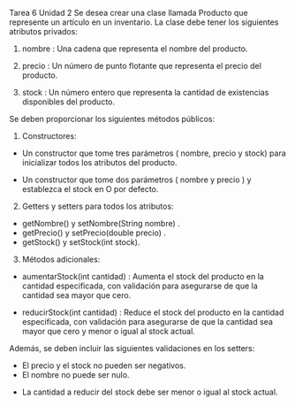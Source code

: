 Tarea 6 Unidad 2
Se desea crear una clase llamada Producto que represente un artículo en un inventario. La clase
debe tener los siguientes atributos privados:

1. nombre : Una cadena que representa el nombre del producto.
2. precio : Un número de punto flotante que representa el precio del producto.

3. stock : Un número entero que representa la cantidad de existencias disponibles del
producto.

Se deben proporcionar los siguientes métodos públicos:
1. Constructores:

+ Un constructor que tome tres parámetros ( nombre, precio y stock) para inicializar
todos los atributos del producto.

+ Un constructor que tome dos parámetros ( nombre y precio ) y establezca el stock en O
por defecto.

2. Getters y setters para todos los atributos:
+ getNombre() y setNombre(String nombre) .
+ getPrecio() y setPrecio(double precio) .
+ getStock() y setStock(int stock).

3. Métodos adicionales:

* aumentarStock(int cantidad) : Aumenta el stock del producto en la cantidad
especificada, con validación para asegurarse de que la cantidad sea mayor que cero.

+ reducirStock(int cantidad) : Reduce el stock del producto en la cantidad
especificada, con validación para asegurarse de que la cantidad sea mayor que cero y
menor o igual al stock actual.

Además, se deben incluir las siguientes validaciones en los setters:
+ El precio y el stock no pueden ser negativos.
+ El nombre no puede ser nulo.

* La cantidad a reducir del stock debe ser menor o igual al stock actual.